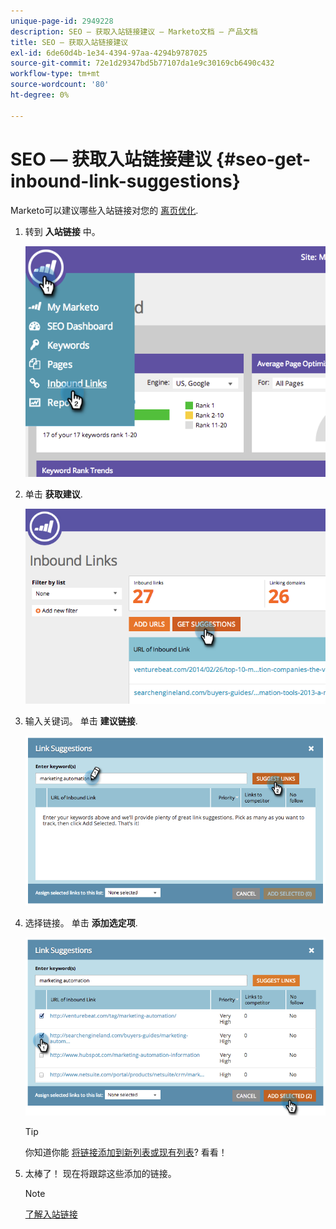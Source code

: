 ```yaml
---
unique-page-id: 2949228
description: SEO — 获取入站链接建议 — Marketo文档 — 产品文档
title: SEO — 获取入站链接建议
exl-id: 6de60d4b-1e34-4394-97aa-4294b9787025
source-git-commit: 72e1d29347bd5b77107da1e9c30169cb6490c432
workflow-type: tm+mt
source-wordcount: '80'
ht-degree: 0%

---
```


# SEO — 获取入站链接建议 {#seo-get-inbound-link-suggestions}

Marketo可以建议哪些入站链接对您的 [离页优化](/help/marketo/product-docs/additional-apps/seo/understanding-seo/understanding-search-engine-optimization.md).

1. 转到 **入站链接** 中。

   ![](assets/image2014-9-18-13-3a20-3a44.png)

1. 单击 **获取建议**.

   ![](assets/image2014-9-18-13-3a21-3a8.png)

1. 输入关键词。 单击 **建议链接**.

   ![](assets/image2014-9-18-13-3a21-3a31.png)

1. 选择链接。 单击 **添加选定项**.

   ![](assets/image2014-9-18-13-3a21-3a40.png)

   >[!TIP]
   >
   >你知道你能  [将链接添加到新列表或现有列表](/help/marketo/product-docs/additional-apps/seo/inbound-links/seo-add-remove-an-inbound-link-url-from-a-list.md)? 看看！

1. 太棒了！ 现在将跟踪这些添加的链接。

   >[!NOTE]
   >
   >[了解入站链接](/help/marketo/product-docs/additional-apps/seo/inbound-links/seo-understanding-inbound-links.md)
